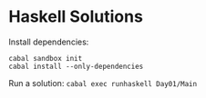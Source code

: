 # Haskell Solutions

Install dependencies:

```shell
cabal sandbox init
cabal install --only-dependencies
```

Run a solution: `cabal exec runhaskell Day01/Main`
